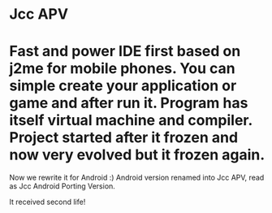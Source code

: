# Jcc APV
Fast and power IDE first based on j2me for mobile phones. You can simple create your application or game and after run it. Program has itself virtual machine and compiler. Project started after it frozen and now very evolved but it frozen again.
================================
Now we rewrite it for Android :)
Android version renamed into Jcc APV, read as Jcc Android Porting Version.

It received second life!
